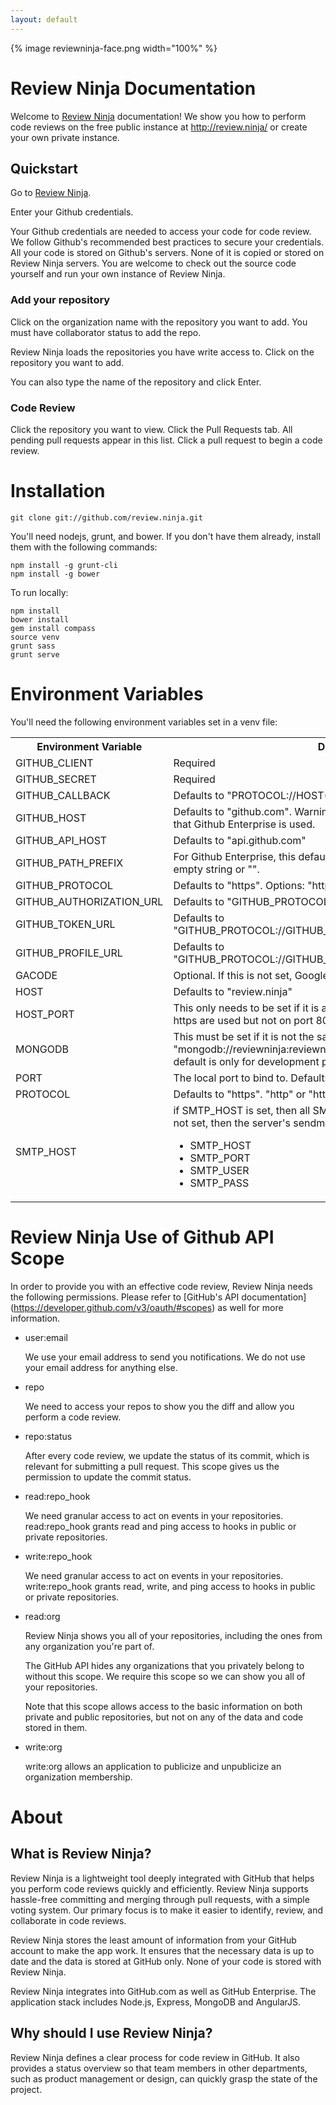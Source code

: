 ```yaml
---
layout: default
---
```


<div class="row">
	<div class="col-md-3">
		{% image reviewninja-face.png width="100%" %}
	</div>
	<div class="col-md-9">
		<h1>Review Ninja Documentation</h1>
	</div>
</div>

Welcome to 
[Review Ninja](https://github.com/reviewninja/review.ninja) documentation! We show you how to perform code reviews on the free public instance at http://review.ninja/ or create your own private instance. 

<h2 id="quickstart">Quickstart</h2>

Go to <a href="http://review.ninja/auth/github" target="_blank">Review Ninja</a>.

Enter your Github credentials.

Your Github credentials are needed to access your code for code review.  We follow Github's recommended best practices to secure your credentials.  All your code is stored on Github's servers.  None of it is copied or stored on Review Ninja servers.  You are welcome to check out the source code yourself and run your own instance of Review Ninja.

### Add your repository

Click on the organization name with the repository you want to add.  You must have collaborator status to add the repo.

Review Ninja loads the repositories you have write access to.  Click on the repository you want to add.

You can also type the name of the repository and click Enter.

### Code Review

Click the repository you want to view.
Click the Pull Requests tab.
All pending pull requests appear in this list.
Click a pull request to begin a code review.


<h1 id="installation">Installation</h1>

	git clone git://github.com/review.ninja.git

You'll need nodejs, grunt, and bower.  If you don't have them already, install them with the following commands:

	npm install -g grunt-cli
	npm install -g bower

To run locally:

	npm install
	bower install
	gem install compass
	source venv
	grunt sass
	grunt serve


<h1 id="environment-variables">Environment Variables</h1>

You'll need the following environment variables set in a venv file:

<table class="table">
	<tr>
	<th>Environment Variable</th>
	<th>Description</th>
</tr>
<tr>
	<td>GITHUB_CLIENT</td>
	<td>Required</td>
</tr>
<tr>
	<td>GITHUB_SECRET</td>
	<td>Required</td>
</tr>
<tr>
	<td>GITHUB_CALLBACK</td>
	<td>Defaults to "PROTOCOL://HOST(:PORT)?/auth/github/callback"</td>
</tr>
<tr>
	<td>GITHUB_HOST</td>
	<td>Defaults to "github.com". Warning: If this variable is set, it is assumed that Github Enterprise is used.</td>
</tr>
<tr>
	<td>GITHUB_API_HOST </td>
	<td>Defaults to "api.github.com"</td>
</tr>
<tr>
	<td>GITHUB_PATH_PREFIX</td>
	<td>For Github Enterprise, this defaults to "/api/v3". Otherwise, it defaults to empty string or "".</td>
</tr>
<tr>
	<td>GITHUB_PROTOCOL</td>
	<td>Defaults to "https".  Options: "http" or "https"</td>
</tr>
<tr>
	<td>GITHUB_AUTHORIZATION_URL</td>
	<td>Defaults to "GITHUB_PROTOCOL://GITHUB_HOST/login/oauth/authorize"</td>
</tr>
<tr>
	<td>GITHUB_TOKEN_URL</td>
	<td>Defaults to "GITHUB_PROTOCOL://GITHUB_HOST/login/oauth/access_token"</td>
</tr>
<tr>
	<td>GITHUB_PROFILE_URL</td>
	<td>Defaults to "GITHUB_PROTOCOL://GITHUB_API_HOST+GITHUB_PATH_PREFIX/user"</td>
</tr>
<tr>
	<td>GACODE</td>
	<td>Optional.  If this is not set, Google Analytics will not be recorded.</td>
</tr>
<tr>
	<td>HOST</td>
	<td>Defaults to "review.ninja"</td>
</tr>
<tr>
	<td>HOST_PORT</td>
	<td>This only needs to be set if it is a custom host port.  For example, http and https are used but not on port 80 and 443.</td>
</tr>
<tr>
	<td>MONGODB</td>
	<td>This must be set if it is not the same as the default: "mongodb://reviewninja:reviewninja@localhost:27017/reviewninja"  The default is only for development purposes.  It is not recommended.</td>
</tr>
<tr>
	<td>PORT</td>
	<td>The local port to bind to.  Defaults to 5000.</td>
</tr>
<tr>
	<td>PROTOCOL</td>
	<td>Defaults to "https".  "http" or "https".  </td>
</tr>
<tr>
	<td>SMTP_HOST</td>
	<td>if SMTP_HOST is set, then all SMTP_* variables must be set.  If they are not set, then the server's sendmail variables will be used.
	<ul>
		<li>SMTP_HOST</li>
		<li>SMTP_PORT</li>
		<li>SMTP_USER</li>
		<li>SMTP_PASS</li>
	</ul>
	</td>
</tr>
</table>
<h1 id="github-api-scope">
Review Ninja Use of Github API Scope
</h1>

In order to provide you with an effective code review, Review Ninja needs the following permissions.  Please refer to [GitHub's API documentation] (https://developer.github.com/v3/oauth/#scopes) as well for more information.

 * user:email

	We use your email address to send you notifications. We do not use your email address for anything else.

 * repo

 	We need to access your repos to show you the diff and allow you perform a code review.

 * repo:status

 	After every code review, we update the status of its commit, which is relevant for submitting a pull request. This scope gives us the permission to update the commit status.

 * read:repo_hook

 	We need granular access to act on events in your repositories. read:repo_hook grants read and ping access to hooks in public or private repositories.

 * write:repo_hook

 	We need granular access to act on events in your repositories.  write:repo_hook grants read, write, and ping access to hooks in public or private repositories.

 * read:org

 	Review Ninja shows you all of your repositories, including the ones from any organization you're part of.

	The GitHub API hides any organizations that you privately belong to without this scope. We require this scope so we can show you all of your repositories.

	Note that this scope allows access to the basic information on both private and public repositories, but not on any of the data and code stored in them.

 * write:org

 	write:org allows an application to publicize and unpublicize an organization membership.  


<h1 id="about">About</h1>

What is Review Ninja?
---------------------

Review Ninja is a lightweight tool deeply integrated with GitHub that helps you perform code reviews quickly and efficiently. Review Ninja supports hassle-free committing and merging through pull requests, with a simple voting system. Our primary focus is to make it easier to identify, review, and collaborate in code reviews.

Review Ninja stores the least amount of information from your GitHub account to make the app work. It ensures that the necessary data is up to date and the data is stored at GitHub only.  None of your code is stored with Review Ninja.  

Review Ninja integrates into GitHub.com as well as GitHub Enterprise. The application stack includes Node.js, Express, MongoDB and AngularJS.

Why should I use Review Ninja?
------------------------------

Review Ninja defines a clear process for code review in GitHub. It also provides a status overview so that team members in other departments, such as product management or design, can quickly grasp the state of the project.